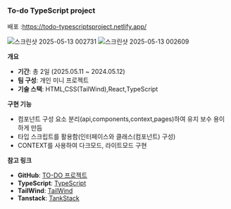 

### To-do TypeScript project

배포 :https://todo-typescriptsproject.netlify.app/


![스크린샷 2025-05-13 002731](https://github.com/user-attachments/assets/8da4a73b-75a4-4764-8016-e2a951b768a8)
![스크린샷 2025-05-13 002609](https://github.com/user-attachments/assets/c4fcb8ad-17c6-496c-8185-79d9d3ae858e)

**개요**

- **기간**: 총 2일 (2025.05.11 ~ 2024.05.12)
- **팀 구성**: 개인 미니 프로젝트 
- **기술 스택**: HTML,CSS(TailWind),React,TypeScript 
  
**구현 기능**

- 컴포넌트 구성 요소 분리(api,components,context,pages)하여 유지 보수 용이하게 만듬 
- 타입 스크립트를 활용함(인터페이스와 클래스(컴포넌트) 구성) 
- CONTEXT를 사용하여 다크모드, 라이트모드 구현 

    

**참고 링크**

- **GitHub**: [TO-DO 프로젝트]([https://github.com/SongGeonHo/todominiproject](https://github.com/SongGeonHo/todo-typescript))
- **TypeScript**: [TypeScript]([https://tailwindcss.com/](https://www.typescriptlang.org/))
- **TailWind**: [TailWind](https://tailwindcss.com/)
- **Tanstack**: [TankStack](https://tanstack.com/start/latest)
</aside>

